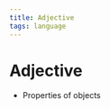 ```yaml
---
title: Adjective
tags: language
---
```


# Adjective
- Properties of objects


































































































